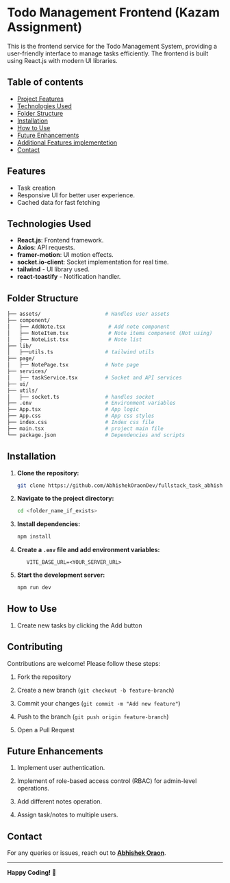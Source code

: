 # Todo Management Frontend (Kazam Assignment)

This is the frontend service for the Todo Management System, providing a user-friendly interface to manage tasks efficiently. The frontend is built using React.js with modern UI libraries.


## Table of contents

- [Project Features](#features)
- [Technologies Used](#technologies-used)
- [Folder Structure](#folder-structure)
- [Installation](#installation)
- [How to Use](#how-to-use)
- [Future Enhancements](#future-enhancements)
- [Additional Features implementetion](#additional-features-implementetion)
- [Contact](#contact)



## Features
- Task creation
- Responsive UI for better user experience.
- Cached data for fast fetching 

## Technologies Used

- **React.js**: Frontend framework.
- **Axios**: API requests.
- **framer-motion**: UI motion effects.
- **socket.io-client**: Socket implementation for real time.
- **tailwind** - UI library used.
- **react-toastify** - Notification handler.


## Folder Structure

```bash
├── assets/                     # Handles user assets
├── component/
│   ├── AddNote.tsx              # Add note component
│   ├── NoteItem.tsx             # Note items component (Not using)
│   ├── NoteList.tsx             # Note list
├── lib/
│   ├──utils.ts                 # tailwind utils
├── page/
│   ├── NotePage.tsx            # Note page
├── services/
│   ├── taskService.tsx         # Socket and API services
├── ui/
├── utils/
│   ├── socket.ts               # handles socket
├── .env                        # Environment variables
├── App.tsx                     # App logic 
├── App.css                     # App css styles
├── index.css                   # Index css file
├── main.tsx                    # project main file
└── package.json                # Dependencies and scripts
```





## Installation

1. **Clone the repository:**
   ```sh
   git clone https://github.com/AbhishekOraonDev/fullstack_task_abhishek.git
   ```

2. **Navigate to the project directory:**
   ```sh
   cd <folder_name_if_exists> 
   ```

3. **Install dependencies:**
   ```sh
   npm install
   ```

4. **Create a `.env` file and add environment variables:**
   ```env
      VITE_BASE_URL=<YOUR_SERVER_URL>
   ```

5. **Start the development server:**
   ```sh
   npm run dev
   ```



## How to Use

1. Create new tasks by clicking the Add button


## Contributing
Contributions are welcome! Please follow these steps:

1. Fork the repository

2. Create a new branch (`git checkout -b feature-branch`)

3. Commit your changes (`git commit -m "Add new feature"`)

4. Push to the branch (`git push origin feature-branch`)

5. Open a Pull Request


## Future Enhancements

1. Implement user authentication.

2. Implement of role-based access control (RBAC) for admin-level operations.

3. Add different notes operation.

4. Assign task/notes to multiple users.


 

## Contact
For any queries or issues, reach out to **[Abhishek Oraon](https://github.com/AbhishekOraonDev)**.

---
**Happy Coding! 🚀**



